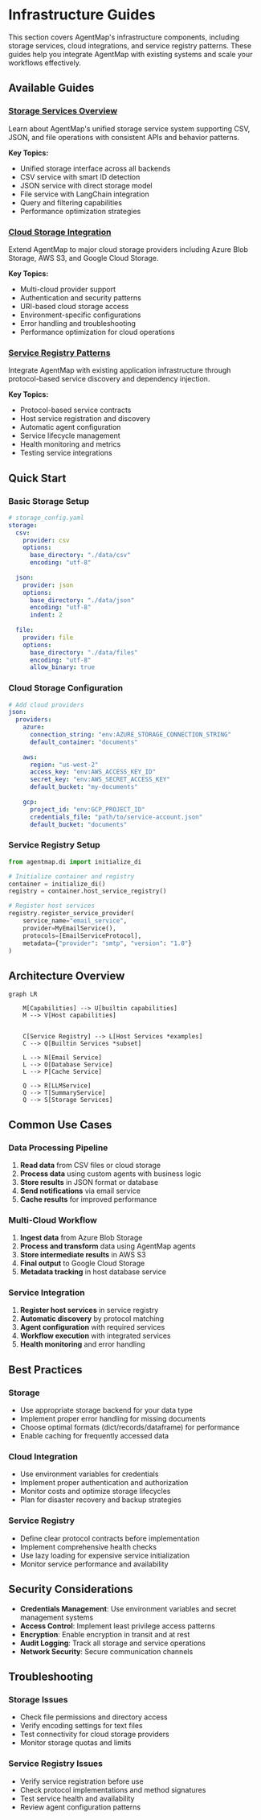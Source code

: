 ---
---

# Infrastructure Guides

This section covers AgentMap's infrastructure components, including storage services, cloud integrations, and service registry patterns. These guides help you integrate AgentMap with existing systems and scale your workflows effectively.

## Available Guides

### [Storage Services Overview](/docs/reference/services/storage-services-overview)
Learn about AgentMap's unified storage service system supporting CSV, JSON, and file operations with consistent APIs and behavior patterns.

**Key Topics:**
- Unified storage interface across all backends
- CSV service with smart ID detection
- JSON service with direct storage model
- File service with LangChain integration
- Query and filtering capabilities
- Performance optimization strategies

### [Cloud Storage Integration](/docs/guides/development/services/storage/cloud-storage-integration)
Extend AgentMap to major cloud storage providers including Azure Blob Storage, AWS S3, and Google Cloud Storage.

**Key Topics:**
- Multi-cloud provider support
- Authentication and security patterns
- URI-based cloud storage access
- Environment-specific configurations
- Error handling and troubleshooting
- Performance optimization for cloud operations

### [Service Registry Patterns](/docs/guides/development/services/service-registry-patterns)
Integrate AgentMap with existing application infrastructure through protocol-based service discovery and dependency injection.

**Key Topics:**
- Protocol-based service contracts
- Host service registration and discovery
- Automatic agent configuration
- Service lifecycle management
- Health monitoring and metrics
- Testing service integrations

## Quick Start

### Basic Storage Setup

```yaml
# storage_config.yaml
storage:
  csv:
    provider: csv
    options:
      base_directory: "./data/csv"
      encoding: "utf-8"
  
  json:
    provider: json
    options:
      base_directory: "./data/json"
      encoding: "utf-8"
      indent: 2
  
  file:
    provider: file
    options:
      base_directory: "./data/files"
      encoding: "utf-8"
      allow_binary: true
```

### Cloud Storage Configuration

```yaml
# Add cloud providers
json:
  providers:
    azure:
      connection_string: "env:AZURE_STORAGE_CONNECTION_STRING"
      default_container: "documents"
    
    aws:
      region: "us-west-2"
      access_key: "env:AWS_ACCESS_KEY_ID"
      secret_key: "env:AWS_SECRET_ACCESS_KEY"
      default_bucket: "my-documents"
    
    gcp:
      project_id: "env:GCP_PROJECT_ID"
      credentials_file: "path/to/service-account.json"
      default_bucket: "documents"
```

### Service Registry Setup

```python
from agentmap.di import initialize_di

# Initialize container and registry
container = initialize_di()
registry = container.host_service_registry()

# Register host services
registry.register_service_provider(
    service_name="email_service",
    provider=MyEmailService(),
    protocols=[EmailServiceProtocol],
    metadata={"provider": "smtp", "version": "1.0"}
)
```

## Architecture Overview

```mermaid
graph LR
    
    M[Capabilities] --> U[builtin capabilities]
    M --> V[Host capabilities]

    
    C[Service Registry] --> L[Host Services *examples]
    C --> Q[Builtin Services *subset]
    
    L --> N[Email Service]
    L --> O[Database Service]
    L --> P[Cache Service]

    Q --> R[LLMService]
    Q --> T[SummaryService]
    Q --> S[Storage Services]

```

## Common Use Cases

### Data Processing Pipeline
1. **Read data** from CSV files or cloud storage
2. **Process data** using custom agents with business logic
3. **Store results** in JSON format or database
4. **Send notifications** via email service
5. **Cache results** for improved performance

### Multi-Cloud Workflow
1. **Ingest data** from Azure Blob Storage
2. **Process and transform** data using AgentMap agents
3. **Store intermediate results** in AWS S3
4. **Final output** to Google Cloud Storage
5. **Metadata tracking** in host database service

### Service Integration
1. **Register host services** in service registry
2. **Automatic discovery** by protocol matching
3. **Agent configuration** with required services
4. **Workflow execution** with integrated services
5. **Health monitoring** and error handling

## Best Practices

### Storage
- Use appropriate storage backend for your data type
- Implement proper error handling for missing documents
- Choose optimal formats (dict/records/dataframe) for performance
- Enable caching for frequently accessed data

### Cloud Integration
- Use environment variables for credentials
- Implement proper authentication and authorization
- Monitor costs and optimize storage lifecycles
- Plan for disaster recovery and backup strategies

### Service Registry
- Define clear protocol contracts before implementation
- Implement comprehensive health checks
- Use lazy loading for expensive service initialization
- Monitor service performance and availability

## Security Considerations

- **Credentials Management**: Use environment variables and secret management systems
- **Access Control**: Implement least privilege access patterns
- **Encryption**: Enable encryption in transit and at rest
- **Audit Logging**: Track all storage and service operations
- **Network Security**: Secure communication channels

## Troubleshooting

### Storage Issues
- Check file permissions and directory access
- Verify encoding settings for text files
- Test connectivity for cloud storage providers
- Monitor storage quotas and limits

### Service Registry Issues
- Verify service registration before use
- Check protocol implementations and method signatures
- Test service health and availability
- Review agent configuration patterns


